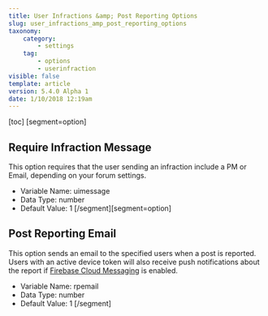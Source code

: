 ```yaml
---
title: User Infractions &amp; Post Reporting Options
slug: user_infractions_amp_post_reporting_options
taxonomy:
    category:
        - settings
    tag:
        - options
        - userinfraction
visible: false
template: article
version: 5.4.0 Alpha 1
date: 1/10/2018 12:19am
---
```


[toc]
[segment=option]

## Require Infraction Message
This option requires that the user sending an infraction include a PM or Email, depending on your forum settings.



- Variable Name: uimessage
- Data Type: number
- Default Value: 1
[/segment][segment=option]

## Post Reporting Email
This option sends an email to the specified users when a post is reported. <br />
Users with an active device token will also receive push notifications about the report if <a href="admincp/options.php?do=options&amp;dogroup=api">Firebase Cloud Messaging</a> is enabled.



- Variable Name: rpemail
- Data Type: number
- Default Value: 1
[/segment]
